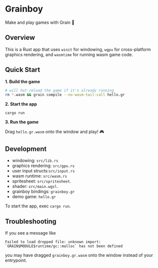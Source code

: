 # Grainboy

Make and play games with Grain 🌾

## Overview

This is a Rust app that uses `winit` for windowing, `wgpu` for cross-platform graphics rendering, and `wasmtime` for running wasm game code.

## Quick Start

**1. Build the game**

```sh
# will hot-reload the game if it's already running
rm *.wasm && grain compile --no-wasm-tail-call hello.gr
```

**2. Start the app**

```
cargo run
```

**3. Run the game**

Drag `hello.gr.wasm` onto the window and play! 🎮

## Development

- windowing: `src/lib.rs`
- graphics rendering: `src/gpu.rs`
- user input structs:`src/input.rs`
- wasm runtime: `src/wasm.rs`
- spritesheet: `src/spritesheet`.
- shader: `src/main.wgsl`.
- grainboy bindings: `grainboy.gr`
- demo game: `hello.gr`

To start the app, exec `cargo run`.

## Troubleshooting

If you see a message like
```
Failed to load dropped file: unknown import: `GRAIN$MODULE$runtime/gc::malloc` has not been defined
```
you may have dragged `grainboy.gr.wasm` onto the window instead of your entrypoint.